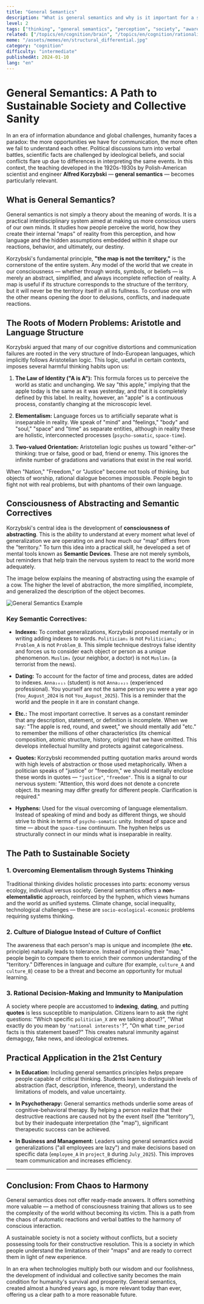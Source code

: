 ```yaml
---
title: "General Semantics"
description: "What is general semantics and why is it important for a stable, sane society?"
level: 2
tags: ["thinking", "general semantics", "perception", "society", "awareness", "theory of relativity"]
related: ["/topics/en/cognition/brain", "/topics/en/cognition/rationality", "/topics/en/philosophy/objectivity", "/topics/en/cognition/language", "/topics/en/cognition/knowledge-accuracy"]
meme: "/assets/memes/en/structural_differential.jpg"
category: "cognition"
difficulty: "intermediate"
publishedAt: 2024-01-10
lang: "en"
---
```


# General Semantics: A Path to Sustainable Society and Collective Sanity

In an era of information abundance and global challenges, humanity faces a paradox: the more opportunities we have for communication, the more often we fail to understand each other. Political discussions turn into verbal battles, scientific facts are challenged by ideological beliefs, and social conflicts flare up due to differences in interpreting the same events. In this context, the teaching developed in the 1920s-1930s by Polish-American scientist and engineer **Alfred Korzybski** — **general semantics** — becomes particularly relevant.

## What is General Semantics?

General semantics is not simply a theory about the meaning of words. It is a practical interdisciplinary system aimed at making us more conscious users of our own minds. It studies how people perceive the world, how they create their internal "maps" of reality from this perception, and how language and the hidden assumptions embedded within it shape our reactions, behavior, and ultimately, our destiny.

Korzybski's fundamental principle, **"the map is not the territory,"** is the cornerstone of the entire system. Any model of the world that we create in our consciousness — whether through words, symbols, or beliefs — is merely an abstract, simplified, and always incomplete reflection of reality. A map is useful if its structure corresponds to the structure of the territory, but it will never be the territory itself in all its fullness. To confuse one with the other means opening the door to delusions, conflicts, and inadequate reactions.

## The Roots of Modern Problems: Aristotle and Language Structure

Korzybski argued that many of our cognitive distortions and communication failures are rooted in the very structure of Indo-European languages, which implicitly follows Aristotelian logic. This logic, useful in certain contexts, imposes several harmful thinking habits upon us:

1. **The Law of Identity ("A is A"):** This formula forces us to perceive the world as static and unchanging. We say "this apple," implying that the apple today is the same as it was yesterday, and that it is completely defined by this label. In reality, however, an "apple" is a continuous process, constantly changing at the microscopic level.

2. **Elementalism:** Language forces us to artificially separate what is inseparable in reality. We speak of "mind" and "feelings," "body" and "soul," "space" and "time" as separate entities, although in reality these are holistic, interconnected processes (`psycho-somatic`, `space-time`).

3. **Two-valued Orientation:** Aristotelian logic pushes us toward "either-or" thinking: true or false, good or bad, friend or enemy. This ignores the infinite number of gradations and variations that exist in the real world.

When "Nation," "Freedom," or "Justice" become not tools of thinking, but objects of worship, rational dialogue becomes impossible. People begin to fight not with real problems, but with phantoms of their own language.

## Consciousness of Abstracting and Semantic Correctives

Korzybski's central idea is the development of **consciousness of abstracting**. This is the ability to understand at every moment what level of generalization we are operating on and how much our "map" differs from the "territory." To turn this idea into a practical skill, he developed a set of mental tools known as **Semantic Devices**. These are not merely symbols, but reminders that help train the nervous system to react to the world more adequately.

The image below explains the meaning of abstracting using the example of a cow. The higher the level of abstraction, the more simplified, incomplete, and generalized the description of the object becomes.

![General Semantics Example](/assets/memes/en/general_semantic_examples.webp)

### Key Semantic Correctives:

* **Indexes:** To combat generalizations, Korzybski proposed mentally or in writing adding indexes to words. `Politician₁` is not `Politician₂`; `Problem_A` is not `Problem_B`. This simple technique destroys false identity and forces us to consider each object or person as a unique phenomenon. `Muslim₁` (your neighbor, a doctor) is not `Muslim₂` (a terrorist from the news).

* **Dating:** To account for the factor of time and process, dates are added to indexes. `Anna₂₀₁₅` (student) is not `Anna₂₀₂₅` (experienced professional). You yourself are not the same person you were a year ago (`You_August_2024` is not `You_August_2025`). This is a reminder that the world and the people in it are in constant change.

* **Etc.:** The most important corrective. It serves as a constant reminder that any description, statement, or definition is incomplete. When we say: "The apple is red, round, and sweet," we should mentally add "etc." to remember the millions of other characteristics (its chemical composition, atomic structure, history, origin) that we have omitted. This develops intellectual humility and protects against categoricalness.

* **Quotes:** Korzybski recommended putting quotation marks around words with high levels of abstraction or those used metaphorically. When a politician speaks of "justice" or "freedom," we should mentally enclose these words in quotes — `"justice"`, `"freedom"`. This is a signal to our nervous system: "Attention, this word does not denote a concrete object. Its meaning may differ greatly for different people. Clarification is required."

* **Hyphens:** Used for the visual overcoming of language elementalism. Instead of speaking of mind and body as different things, we should strive to think in terms of `psycho-somatic` unity. Instead of space and time — about the `space-time` continuum. The hyphen helps us structurally connect in our minds what is inseparable in reality.

## The Path to Sustainable Society

### 1. Overcoming Elementalism through Systems Thinking

Traditional thinking divides holistic processes into parts: economy versus ecology, individual versus society. General semantics offers a **non-elementalistic** approach, reinforced by the hyphen, which views humans and the world as unified systems. Climate change, social inequality, technological challenges — these are `socio-ecological-economic` problems requiring systems thinking.

### 2. Culture of Dialogue Instead of Culture of Conflict

The awareness that each person's map is unique and incomplete (the **etc.** principle) naturally leads to tolerance. Instead of imposing their "map," people begin to compare them to enrich their common understanding of the "territory." Differences in language and culture (for example, `culture_A` and `culture_B`) cease to be a threat and become an opportunity for mutual learning.

### 3. Rational Decision-Making and Immunity to Manipulation

A society where people are accustomed to **indexing**, **dating**, and putting **quotes** is less susceptible to manipulation. Citizens learn to ask the right questions: "Which specific `politician_X` are we talking about?", "What exactly do you mean by `'national interests'`?", "On what `time_period` facts is this statement based?" This creates natural immunity against demagogy, fake news, and ideological extremes.

## Practical Application in the 21st Century

* **In Education:** Including general semantics principles helps prepare people capable of critical thinking. Students learn to distinguish levels of abstraction (fact, description, inference, theory), understand the limitations of models, and value uncertainty.

* **In Psychotherapy:** General semantics methods underlie some areas of cognitive-behavioral therapy. By helping a person realize that their destructive reactions are caused not by the event itself (the "territory"), but by their inadequate interpretation (the "map"), significant therapeutic success can be achieved.

* **In Business and Management:** Leaders using general semantics avoid generalizations ("all employees are lazy") and make decisions based on specific data (`employee_A` in `project_B` during `July_2025`). This improves team communication and increases efficiency.

---

## Conclusion: From Chaos to Harmony

General semantics does not offer ready-made answers. It offers something more valuable — a method of consciousness training that allows us to see the complexity of the world without becoming its victim. This is a path from the chaos of automatic reactions and verbal battles to the harmony of conscious interaction.

A sustainable society is not a society without conflicts, but a society possessing tools for their constructive resolution. This is a society in which people understand the limitations of their "maps" and are ready to correct them in light of new experience.

In an era when technologies multiply both our wisdom and our foolishness, the development of individual and collective sanity becomes the main condition for humanity's survival and prosperity. General semantics, created almost a hundred years ago, is more relevant today than ever, offering us a clear path to a more reasonable future.